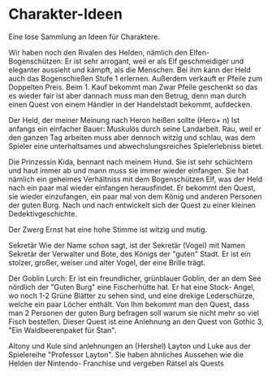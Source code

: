 # Charakter-Ideen

Eine lose Sammlung an Ideen für Charaktere.

Wir haben noch den Rivalen des Helden, nämlich den Elfen- Bogenschützen:
Er ist sehr arrogant, weil er als Elf geschmeidiger und eleganter aussieht und kämpft, als die Menschen.
Bei ihm kann der Held auch das Bogenschießen Stufe 1 erlernen.
Außerdem verkauft er Pfeile zum Doppelten Preis.
Beim 1. Kauf bekommt man Zwar Pfeile geschenkt so das es wieder fair ist aber dannach muss man den Betrug, denn man durch einen Quest von einem Händler in der Handelstadt bekommt, aufdecken.

Der Held, der meiner Meinung nach Heron heißen sollte (Hero+ n)
Ist anfangs ein einfacher Bauer: Muskulös durch seine Landarbeit.
Rau, weil er den ganzen Tag arbeiten muss aber dennoch witzig und schlau, was dem Spieler eine unterhaltsames und abwechslungsreiches Spielerlebniss bietet.

Die Prinzessin Kida, bennant nach meinem Hund.
Sie ist sehr schüchtern und haut immer ab und mann muss sie immer wieder einfangen.
Sie hat nämlich ein geheimes Verhältniss mit dem Bogenschützen Elf, was der Held nach ein paar mal wieder einfangen herausfindet. Er bekommt den Quest, sie wieder einzufangen, ein paar mal von dem König und anderen Personen der guten Burg. Nach und nach entwickelt sich der Quest zu einer kleinen Dedektivgeschichte.

Der Zwerg Ernst hat eine hohe Stimme ist witzig und mutig.

Sekretär
Wie der Name schon sagt, ist der Sekretär (Vogel) mit Namen Sekretär der Verwalter und Bote,
des Königs der "guten" Stadt. Er ist ein stolzer, großer, weiser und alter Vogel, der eine Brille trägt.

Der Goblin Lurch:
Er ist ein freundlicher, grünblauer Goblin, der an dem See nördlich der "Guten Burg" eine Fischerhütte hat. Er hat eine Stock- Angel, wo noch 1-2 Grüne Blätter zu sehen sind, und eine drekige Lederschürze, welche ein paar Löcher enthält.
Von Ihm bekommt man den Quest, dass man 2 Personen der guten Burg befragen soll warum sie nicht mehr so viel Fisch bestellen.
Dieser Quest ist eine Anlehnung an den Quest von Gothic 3, "Ein Waldbeerenpaket für Stan".

Altony und Kule sind anlehnungen an (Hershel) Layton und Luke aus der Spielereihe "Professor Layton".
Sie haben ähnliches Aussehen wie die Helden der Nintendo- Franchise und vergeben Rätsel als Quests
